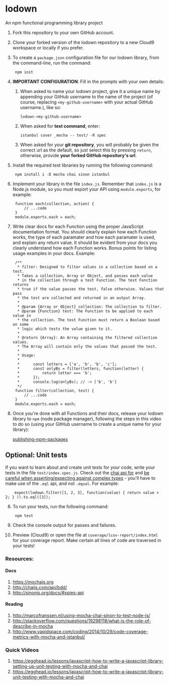 # lodown
An npm functional programming library project

1. Fork this repository to your own GitHub account.
2. Clone your forked version of the lodown repository to a new Cloud9 workspace or locally if you prefer.
3. To create a `package.json` configuration file for our lodown library, from the command-line, run the command:
    
        npm init
4. **IMPORTANT CONFIGURATION**: Fill in the prompts with your own details:
    
    1. When asked to name your lodown project, give it a unique name by appending your GitHub username to the name of the project (of course, replacing `<my-github-username>` with your actual GitHub username.), like so:
    
        `lodown-<my-github-username>`

    2. When asked for **test command**, enter:
        
        `istanbul cover _mocha -- test/ -R spec`

    3. When asked for your **git repository**, you will probably be given the correct url as the default, so just select this by pressing `return`, otherwise, provide **your forked GitHub repository's url**.
    
5. Install the required test libraries by running the following command:
    
        npm install i -D mocha chai sinon istanbul

6. Implement your library in the file `index.js`. Remember that `index.js` is a Node.js module, so you must export your API using `module.exports`, for example:
    
        function each(collection, action) {
            // ...code
        }
        module.exports.each = each;

7. Write clear docs for each Function using the proper JavaScript documentation format. You should clearly explain how each Function works, the type of each paramater and how each paramater is used, and explain any return value. It should be evident from your docs you clearly understand how each Function works. Bonus points for listing usage examples in your docs. Example:
    
        /**
         * filter: Designed to filter values in a collection based on a test. 
         * Takes a collection, Array or Object, and passes each value 
         * in the collection through a test Function. The test Function returns 
         * true if the value passes the test, false otherwise. Values that pass 
         * the test are collected and returned in an output Array.
         * 
         * @param {Array or Object} collection: The collection to filter.
         * @param {Function} test: The Function to be applied to each value in 
         * the collection. The test Function must return a Boolean based on some 
         * logic which tests the value given to it.
         * 
         * @return {Array}: An Array containing the filtered collection values. 
         * The Array will contain only the values that passed the test.
         * 
         * Usage: 
         * 
         *      const letters = ['a', 'b', 'b', 'c'];
         *      const onlyBs = filter(letters, function(letter) {
         *          return letter === 'b';
         *      });
         *      console.log(onlyBs); // -> ['b', 'b']
         */
        function filter(collection, test) {
            // ...code
        }
        module.exports.each = each;

8. Once you're done with all Functions and their docs, release your lodown library to `npm` (node package manager), following the steps in this video to do so (using your GitHub username to create a unique name for your library):
    
    <a href="https://docs.npmjs.com/getting-started/publishing-npm-packages" target="_blank">publishing-npm-packages</a>

## Optional: Unit tests

If you want to learn about and create unit tests for your code, write your tests in the file `test/index.spec.js`. Check out the <a href="http://chaijs.com/api/bdd/" target="_blank">chai api for</a> and <a href="http://stackoverflow.com/questions/17526805/chai-test-array-equality-doesnt-work-as-expected" target="_blank">be careful when asserting/expecting against complex types</a> - you'll have to make use of the `.eql` api, and not `.equal`. For example:
    
        expect(lodown.filter([1, 2, 3], function(value) { return value > 2; } )).to.eql([3]);
8. To run your tests, run the following command:
    
        npm test
9. Check the console output for passes and failures.
10. Preview (Cloud9) or open the file at `coverage/lcov-report/index.html` for your coverage report. Make certain all lines of code are traversed in your tests!

### Resources:

#### Docs

1. https://mochajs.org
2. http://chaijs.com/api/bdd/
3. http://sinonjs.org/docs/#spies-api

#### Reading
1. http://marcofranssen.nl/using-mocha-chai-sinon-to-test-node-js/
2. http://stackoverflow.com/questions/19298118/what-is-the-role-of-describe-in-mocha
3. http://www.vapidspace.com/coding/2014/10/29/code-coverage-metrics-with-mocha-and-istanbul/

### Quick Videos
1. https://egghead.io/lessons/javascript-how-to-write-a-javascript-library-setting-up-unit-testing-with-mocha-and-chai
2. https://egghead.io/lessons/javascript-how-to-write-a-javascript-library-unit-testing-with-mocha-and-chai